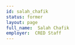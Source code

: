 ```yaml
---
id: salah_chafik
status: former
layout: page
full_name:  Salah Chafik
employer:  CRED Staff
---
```

